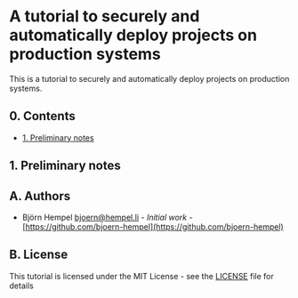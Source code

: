 # A tutorial to securely and automatically deploy projects on production systems

This is a tutorial to securely and automatically deploy projects on production systems.

## 0. Contents

* [1. Preliminary notes](#user-content-1-preliminary-notes)
  
## 1. Preliminary notes

## A. Authors

* Björn Hempel <bjoern@hempel.li> - _Initial work_ - [https://github.com/bjoern-hempel](https://github.com/bjoern-hempel)

## B. License

This tutorial is licensed under the MIT License - see the [LICENSE](/LICENSE) file for details
